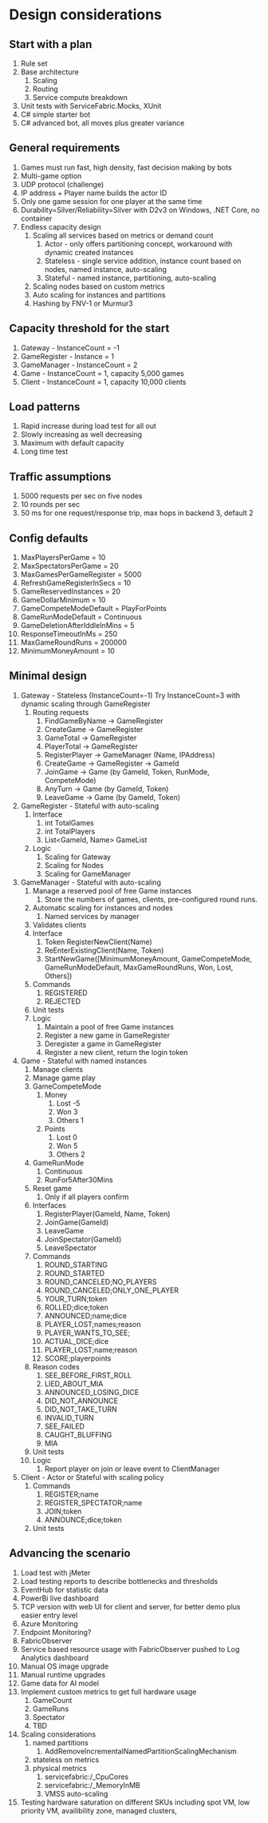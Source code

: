 # Design considerations

## Start with a plan
1. Rule set
1. Base architecture
    1. Scaling
    1. Routing
    1. Service compute breakdown
1. Unit tests with ServiceFabric.Mocks, XUnit
1. C# simple starter bot
1. C# advanced bot, all moves plus greater variance

## General requirements
1. Games must run fast, high density, fast decision making by bots
1. Multi-game option
1. UDP protocol (challenge)
1. IP address + Player name builds the actor ID
1. Only one game session for one player at the same time
1. Durability=Silver/Reliability=Silver with D2v3 on Windows, .NET Core, no container
1. Endless capacity design
    1. Scaling all services based on metrics or demand count
        1. Actor - only offers partitioning concept, workaround with dynamic created instances
        1. Stateless - single service addition, instance count based on nodes, named instance, auto-scaling
        1. Stateful - named instance, partitioning, auto-scaling
    1. Scaling nodes based on custom metrics 
    1. Auto scaling for instances and partitions
    1. Hashing by FNV-1 or Murmur3

## Capacity threshold for the start
1. Gateway - InstanceCount = -1
1. GameRegister - Instance = 1
1. GameManager - InstanceCount = 2
1. Game - InstanceCount = 1, capacity 5,000 games
1. Client - InstanceCount = 1, capacity 10,000 clients

## Load patterns
1. Rapid increase during load test for all out
1. Slowly increasing as well decreasing
1. Maximum with default capacity
1. Long time test

## Traffic assumptions
1. 5000 requests per sec on five nodes
1. 10 rounds per sec
1. 50 ms for one request/response trip, max hops in backend 3, default 2

## Config defaults
1. MaxPlayersPerGame = 10
1. MaxSpectatorsPerGame = 20
1. MaxGamesPerGameRegister = 5000 
1. RefreshGameRegisterInSecs = 10
1. GameReservedInstances = 20
1. GameDollarMinimum = 10
1. GameCompeteModeDefault = PlayForPoints
1. GameRunModeDefault = Continuous
1. GameDeletionAfterIddleInMins = 5
1. ResponseTimeoutInMs = 250
1. MaxGameRoundRuns = 200000
1. MinimumMoneyAmount = 10

## Minimal design
1. Gateway - Stateless (InstanceCount=-1) Try InstanceCount=3 with dynamic scaling through GameRegister
    1. Routing requests
        1. FindGameByName -> GameRegister
        1. CreateGame -> GameRegister
        1. GameTotal -> GameRegister
        1. PlayerTotal -> GameRegister
        1. RegisterPlayer -> GameManager (Name, IPAddress) 
        1. CreateGame -> GameRegister -> GameId
        1. JoinGame -> Game (by GameId, Token, RunMode, CompeteMode)
        1. AnyTurn -> Game (by GameId, Token)
        1. LeaveGame -> Game (by GameId, Token)
1. GameRegister - Stateful with auto-scaling
    1. Interface
        1. int TotalGames
        1. int TotalPlayers
        1. List<GameId, Name> GameList
    1. Logic
        1. Scaling for Gateway
        1. Scaling for Nodes
        1. Scaling for GameManager
1. GameManager - Stateful with auto-scaling
    1. Manage a reserved pool of free Game instances
        1. Store the numbers of games, clients, pre-configured round runs.
    1. Automatic scaling for instances and nodes
        1. Named services by manager
    1. Validates clients
    1. Interface
        1. Token RegisterNewClient(Name) 
        1. ReEnterExistingClient(Name, Token)
        1. StartNewGame([MinimumMoneyAmount, GameCompeteMode, GameRunModeDefault, MaxGameRoundRuns, Won, Lost, Others])
    1. Commands 
        1. REGISTERED
        1. REJECTED
    1. Unit tests
    1. Logic 
        1. Maintain a pool of free Game instances
        1. Register a new game in GameRegister
        1. Deregister a game in GameRegister
        1. Register a new client, return the login token
1. Game - Stateful with named instances
    1. Manage clients
    1. Manage game play
    1. GameCompeteMode
        1. Money
            1. Lost -5
            1. Won 3
            1. Others 1
        1. Points
            1. Lost 0
            1. Won 5
            1. Others 2
    1. GameRunMode
        1. Continuous
        1. RunFor5After30Mins
    1. Reset game
        1. Only if all players confirm 
    1. Interfaces
        1. RegisterPlayer(GameId, Name, Token) 
        1. JoinGame(GameId)
        1. LeaveGame
        1. JoinSpectator(GameId)
        1. LeaveSpectator
    1. Commands
        1. ROUND_STARTING
        1. ROUND_STARTED
        1. ROUND_CANCELED;NO_PLAYERS
        1. ROUND_CANCELED;ONLY_ONE_PLAYER
        1. YOUR_TURN;token
        1. ROLLED;dice;token
        1. ANNOUNCED;name;dice
        1. PLAYER_LOST;names;reason
        1. PLAYER_WANTS_TO_SEE;
        1. ACTUAL_DICE;dice 
        1. PLAYER_LOST;name;reason
        1. SCORE;playerpoints
    1. Reason codes
        1. SEE_BEFORE_FIRST_ROLL
        1. LIED_ABOUT_MIA
        1. ANNOUNCED_LOSING_DICE
        1. DID_NOT_ANNOUNCE
        1. DID_NOT_TAKE_TURN
        1. INVALID_TURN
        1. SEE_FAILED
        1. CAUGHT_BLUFFING
        1. MIA
    1. Unit tests
    1. Logic
        1. Report player on join or leave event to ClientManager
1. Client - Actor or Stateful with scaling policy
    1. Commands
        1. REGISTER;name
        1. REGISTER_SPECTATOR;name
        2. JOIN;token
        1. ANNOUNCE;dice;token
    1. Unit tests

## Advancing the scenario
1. Load test with jMeter 
1. Load testing reports to describe bottlenecks and thresholds
1. EventHub for statistic data
1. PowerBi live dashboard
1. TCP version with web UI for client and server, for better demo plus easier entry level
1. Azure Monitoring 
1. Endpoint Monitoring?
1. FabricObserver
1. Service based resource usage with FabricObserver pushed to Log Analytics dashboard
1. Manual OS image upgrade
1. Manual runtime upgrades
1. Game data for AI model
1. Implement custom metrics to get full hardware usage
    1. GameCount
    1. GameRuns
    1. Spectator
    1. TBD
1. Scaling considerations
    1. named partitions
        1. AddRemoveIncrementalNamedPartitionScalingMechanism
    1. stateless on metrics
    1. physical metrics
        1. servicefabric:/_CpuCores
        1. servicefabric:/_MemoryInMB
        1. VMSS auto-scaling
1. Testing hardware saturation on different SKUs including spot VM, low priority VM, availibility zone, managed clusters, 